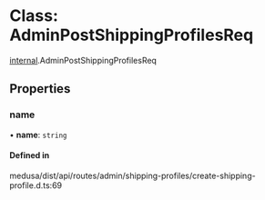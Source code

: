 # Class: AdminPostShippingProfilesReq

[internal](../modules/internal-27.md).AdminPostShippingProfilesReq

## Properties

### name

• **name**: `string`

#### Defined in

medusa/dist/api/routes/admin/shipping-profiles/create-shipping-profile.d.ts:69
